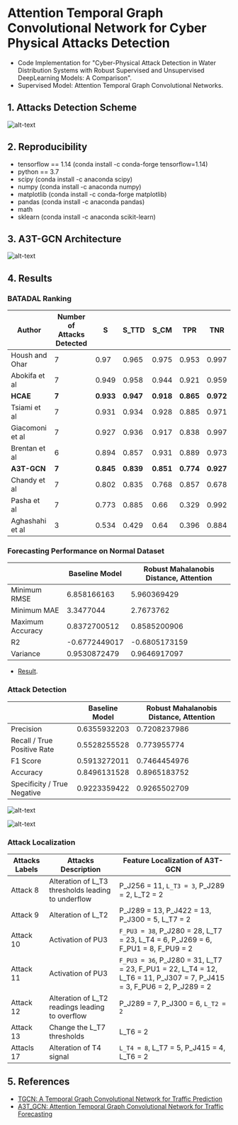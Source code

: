 # Attention Temporal Graph Convolutional Network for Cyber Physical Attacks Detection
- Code Implementation for "Cyber-Physical Attack Detection in Water Distribution Systems with Robust Supervised and Unsupervised DeepLearning Models: A Comparison".
- Supervised Model: Attention Temporal Graph Convolutional Networks.

## 1. Attacks Detection Scheme

![alt-text](https://github.com/mnguyen0226/xtgcn_wds_cps/blob/main/docs/imgs/framework/attack_detection_scheme.png)

## 2. Reproducibility

- tensorflow == 1.14 (conda install -c conda-forge tensorflow=1.14)
- python == 3.7 
- scipy (conda install -c anaconda scipy)
- numpy (conda install -c anaconda numpy)
- matplotlib (conda install -c conda-forge matplotlib)
- pandas (conda install -c anaconda pandas)
- math
- sklearn (conda install -c anaconda scikit-learn)

## 3. A3T-GCN Architecture

![alt-text](https://github.com/mnguyen0226/atgcn_cps/blob/main/docs/imgs/a3t_gcn/a3t_gcn.png)

## 4. Results

### BATADAL Ranking

| Author      | Number of Attacks Detected | S      | S_TTD | S_CM      | TPR | TNR      | 
| ----------- | ----------- | ----------- | ----------- | ----------- | ----------- | ----------- | 
| Housh and Ohar      | 7 | 0.97      | 0.965 | 0.975      | 0.953 | 0.997      | 
| Abokifa et al      | 7 | 0.949      | 0.958 | 0.944      | 0.921 | 0.959      | 
| **HCAE**      | **7** | **0.933**      | **0.947** | **0.918**      | **0.865** | **0.972**     | 
| Tsiami et al      | 7 | 0.931      | 0.934 | 0.928      | 0.885 | 0.971      | 
| Giacomoni et al      | 7 | 0.927      | 0.936 | 0.917      | 0.838 | 0.997      | 
| Brentan et al      | 6 | 0.894      | 0.857 | 0.931      | 0.889 | 0.973      | 
| **A3T-GCN**     | **7** | **0.845**      | **0.839** | **0.851**      | **0.774** | **0.927**      | 
| Chandy et al      | 7 | 0.802      | 0.835 | 0.768      | 0.857 | 0.678      | 
| Pasha et al      | 7 | 0.773      | 0.885 | 0.66      | 0.329 | 0.992      | 
| Aghashahi et al      | 3 | 0.534      | 0.429 | 0.64      | 0.396 | 0.884      | 

### Forecasting Performance on Normal Dataset

|             | Baseline Model | Robust Mahalanobis Distance, Attention |
| ----------- | ----------- | ----------- |
| Minimum RMSE      | 6.858166163       | 5.960369429 | 
| Minimum MAE   | 3.3477044        | 2.7673762 |
| Maximum Accuracy   | 0.8372700512        | 0.8585200906 | 
| R2   | -0.6772449017        | -0.6805173159 |
| Variance   | 0.9530872479        | 0.9646917097 |

- [Result](https://github.com/mnguyen0226/atgcn_cps/tree/main/docs/imgs/results/forecasting).

### Attack Detection

|             | Baseline Model | Robust Mahalanobis Distance, Attention |
| ----------- | ----------- | ----------- |
| Precision      | 0.6355932203       | 0.7208237986 | 
| Recall / True Positive Rate   | 0.5528255528       | 0.773955774 |
| F1 Score   | 0.5913272011      | 0.7464454976 | 
| Accuracy   | 0.8496131528        | 0.8965183752 |
| Specificity / True Negative   | 0.9223359422        | 0.9265502709 |

![alt-text](https://github.com/mnguyen0226/atgcn_cps/blob/main/docs/imgs/results/attack_prediction/rmd_forecasting.png)

![alt-text](https://github.com/mnguyen0226/atgcn_cps/blob/main/docs/imgs/results/attack_prediction/predictions_vs_labels.png)

### Attack Localization 
| Attacks Labels | Attacks Description | Feature Localization of A3T-GCN | 
| ----------- | ----------- | ----------- |
| Attack 8      | Alteration of L_T3 thresholds leading to underflow | P_J256 = 11, `L_T3 = 3`, P_J289 = 2, L_T2 = 2 |
| Attack 9   | Alteration of L_T2 | P_J289 = 13, P_J422 = 13, P_J300 = 5, L_T7 = 2 |
| Attack 10   | Activation of PU3 | `F_PU3 = 38`, P_J280 = 28, L_T7 = 23,  L_T4 = 6, P_J269 = 6, F_PU1 = 8, F_PU9 = 2 |
| Attack 11   | Activation of PU3 | `F_PU3 = 36`,  P_J280 = 31, L_T7 = 23, F_PU1 = 22, L_T4 = 12, L_T6 = 11,  P_J307 = 7, P_J415 = 3, F_PU6 = 2, P_J289 = 2 |
| Attack 12   | Alteration of L_T2 readings leading to overflow | P_J289 = 7, P_J300 = 6, `L_T2 = 2` |
| Attack 13   | Change the L_T7 thresholds | L_T6 = 2 |
| Attacls 17   | Alteration of T4 signal | `L_T4 = 8`, L_T7 = 5, P_J415 = 4, L_T6 = 2 |

## 5. References
- [TGCN: A Temporal Graph Convolutional Network for Traffic Prediction](https://github.com/lehaifeng/T-GCN)
- [A3T_GCN: Attention Temporal Graph Convolutional Network for Traffic Forecasting](https://github.com/lehaifeng/T-GCN)
